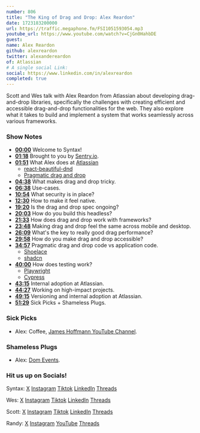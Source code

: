 ```yaml
---
number: 806
title: "The King of Drag and Drop: Alex Reardon"
date: 1723183200000
url: https://traffic.megaphone.fm/FSI1051593054.mp3
youtube_url: https://www.youtube.com/watch?v=CjGn0HahbDE
guest: 
name: Alex Reardon
github: alexreardon
twitter: alexandereardon
of: Atlassian
# A single social Link: 
social: https://www.linkedin.com/in/alexreardon
completed: true
---
```


Scott and Wes talk with Alex Reardon from Atlassian about developing drag-and-drop libraries, specifically the challenges with creating efficient and accessible drag-and-drop functionalities for the web. They also explore what it takes to build and implement a system that works seamlessly across various frameworks.

### Show Notes

* **[00:00](#t=00:00)** Welcome to Syntax!
* **[01:18](#t=01:18)** Brought to you by [Sentry.io](https://sentry.io/syntax).
* **[01:51](#t=01:51)** What Alex does at [Atlassian](https://www.atlassian.com/)
  * [react-beautiful-dnd](https://github.com/atlassian/react-beautiful-dnd)
  * [Pragmatic drag and drop](https://atlassian.design/components/pragmatic-drag-and-drop/core-package/)
* **[04:38](#t=04:38)** What makes drag and drop tricky.
* **[06:38](#t=06:38)** Use-cases.
* **[10:54](#t=10:54)** What security is in place?
* **[12:30](#t=12:30)** How to make it feel native.
* **[19:20](#t=19:20)** Is the drag and drop spec ongoing?
* **[20:03](#t=20:03)** How do you build this headless? 
* **[21:33](#t=21:33)** How does drag and drop work with frameworks?
* **[23:48](#t=23:48)** Making drag and drop feel the same across mobile and desktop.
* **[26:09](#t=26:09)** What's the key to really good drag performance?
* **[29:58](#t=29:58)** How do you make drag and drop accessible?
* **[34:57](#t=34:57)** Pragmatic drag and drop code vs application code.
  * [Shoelace](https://shoelace.style/)
  * [shadcn](https://shadcn.com/)
* **[40:00](#t=40:00)** How does testing work?
  * [Playwright](https://playwright.dev/)
  * [Cypress](https://www.cypress.io/)
* **[43:15](#t=00:00)** Internal adoption at Atlassian.
* **[44:27](#t=00:00)** Working on high-impact projects.
* **[49:15](#t=00:00)** Versioning and internal adoption at Atlassian.
* **[51:29](#t=00:00)** Sick Picks + Shameless Plugs.

### Sick Picks

- Alex: Coffee, [James Hoffmann YouTube Channel](https://www.youtube.com/@jameshoffmann).

### Shameless Plugs

- Alex: [Dom Events](https://domevents.dev/).

### Hit us up on Socials!

Syntax: [X](https://twitter.com/syntaxfm) [Instagram](https://www.instagram.com/syntax_fm/) [Tiktok](https://www.tiktok.com/@syntaxfm) [LinkedIn](https://www.linkedin.com/company/96077407/admin/feed/posts/) [Threads](https://www.threads.net/@syntax_fm)

Wes: [X](https://twitter.com/wesbos) [Instagram](https://www.instagram.com/wesbos/) [Tiktok](https://www.tiktok.com/@wesbos) [LinkedIn](https://www.linkedin.com/in/wesbos/) [Threads](https://www.threads.net/@wesbos)

Scott: [X](https://twitter.com/stolinski) [Instagram](https://www.instagram.com/stolinski/) [Tiktok](https://www.tiktok.com/@stolinski) [LinkedIn](https://www.linkedin.com/in/stolinski/) [Threads](https://www.threads.net/@stolinski)

Randy: [X](https://twitter.com/randyrektor) [Instagram](https://www.instagram.com/randyrektor/) [YouTube](https://www.youtube.com/@randyrektor) [Threads](https://www.threads.net/@randyrektor)
